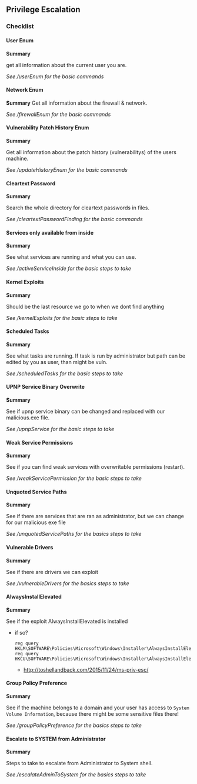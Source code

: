 ## Privilege Escalation

### Checklist

#### User Enum

**Summary**

get all information about the current user you are.

*See /userEnum for the basic commands*

#### Network Enum

**Summary**
Get all information about the firewall & network.

*See /firewallEnum for the basic commands*

#### Vulnerability Patch History Enum

**Summary**

Get all information about the patch history (vulnerabilitys) of the users machine.

*See /updateHistoryEnum for the basic commands*

#### Cleartext Password

**Summary**

Search the whole directory for cleartext passwords in files.

*See /cleartextPasswordFinding for the basic commands*

#### Services only available from inside

**Summary**

See what services are running and what you can use.

*See /activeServiceInside for the basic steps to take*

#### Kernel Exploits

**Summary**

Should be the last resource we go to when we dont find anything

*See /kernelExploits for the basic steps to take*

#### Scheduled Tasks

**Summary**

See what tasks are running. If task is run by administrator but path can be edited by you as user, than might be vuln.

*See /scheduledTasks for the basic steps to take*

#### UPNP Service Binary Overwrite

**Summary**

See if upnp service binary can be changed and replaced with our malicious.exe file.

*See /upnpService for the basic steps to take* 

#### Weak Service Permissions

**Summary**

See if you can find weak services with overwritable permissions (restart).

*See /weakServicePermission for the basic steps to take* 

#### Unquoted Service Paths

**Summary**

See if there are services that are ran as administrator, but we can change for our malicious exe file

*See /unquotedServicePaths for the basics steps to take*

#### Vulnerable Drivers

**Summary**

See if there are drivers we can exploit

*See /vulnerableDrivers for the basics steps to take*

#### AlwaysInstallElevated

**Summary**

See if the exploit AlwaysInstallElevated is installed

- if so?
    ```
    reg query HKLM\SOFTWARE\Policies\Microsoft\Windows\Installer\AlwaysInstallElevated
    reg query HKCU\SOFTWARE\Policies\Microsoft\Windows\Installer\AlwaysInstallElevated
    ```

    - http://toshellandback.com/2015/11/24/ms-priv-esc/

#### Group Policy Preference

**Summary**

See if the machine belongs to a domain and your user has access to `System Volume Information`, because there might be some sensitive files there!

*See /groupPolicyPreference for the basics steps to take*

#### Escalate to SYSTEM from Administrator

**Summary**

Steps to take to escalate from Administrator to System shell.

*See /escalateAdminToSystem for the basics steps to take*